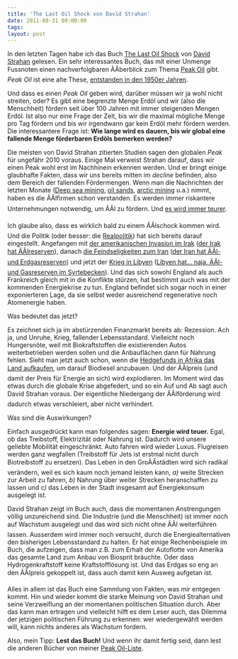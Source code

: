 ```yaml
---
title: 'The Last Oil Shock von David Strahan'
date: 2011-08-31 00:00:00 
tags: 
layout: post
---
```

In den letzten Tagen habe ich das Buch [The Last Oil Shock][1] von [David Strahan][2] gelesen. Ein sehr interessantes Buch, das mit einer Unmenge Fussnoten einen nachverfolgbaren ÃÂberblick zum Thema [Peak Oil][3] gibt. *Peak Oil* ist eine alte These, [entstanden in den 1950er Jahren][16].

Und dass es einen *Peak Oil* geben wird, darüber müssen wir ja wohl nicht streiten, oder? Es gibt eine begrenzte Menge Erdöl und wir (also die Menschheit) fördern seit über 100 Jahren mit immer steigenden Mengen Erdöl. Ist also nur eine Frage der Zeit, bis wir die maximal mögliche Menge pro Tag fördern und bis wir irgendwann gar kein Erdöl mehr fördern werden. Die interessantere Frage ist: **Wie lange wird es dauern, bis wir global eine fallende Menge förderbaren Erdöls bemerken werden?**

Die meisten von David Strahan zitierten Studien sagen den globalen *Peak* für ungefähr 2010 voraus. Einige Mal verweist Strahan darauf, dass wir einen Peak wohl erst im Nachhinein erkennen werden. Und er bringt einige glaubhafte Fakten, dass wir uns bereits mitten im *decline* befinden, also dem Bereich der fallenden Fördermengen. Wenn man die Nachrichten der letzten Monate ([Deep sea mining][4], [oil sands][5], [arctic mining][6] u.a.) nimmt, haben es die ÃÂlfirmen schon verstanden. Es werden immer riskantere Unternehmungen notwendig, um ÃÂl zu fördern. Und [es wird immer teurer][7].

Ich glaube also, dass es wirklich bald zu einem ÃÂlschock kommen wird. Und die Politik (oder besser: die [Realpolitik][8]) hat sich bereits darauf eingestellt. Angefangen mit [der amerikanischen Invasion im Irak][9] ([der Irak hat ÃÂlreserven][12]), danach [die Feindseligkeiten zum Iran][10] ([der Iran hat ÃÂl- und Erdgasreserven][13]) und jetzt der [Krieg in Libyen][11] ([Libyen hat... naja, ÃÂl- und Gasreserven im Syrtebecken][14]). Und das sich sowohl England als auch Frankreich gleich mit in die Konflikte stürzen, hat bestimmt auch was mit der kommenden Energiekrise zu tun. England befindet sich sogar noch in einer exponierteren Lage, da sie selbst weder ausreichend regenerative noch Atomenergie haben.

Was bedeutet das jetzt?

Es zeichnet sich ja im abstürzenden Finanzmarkt bereits ab: Rezession. Ach ja, und Unruhe, Krieg, fallender Lebensstandard. Vielleicht noch Hungersnöte, weil mit Biokraftstoffen die existierenden Autos weiterbetrieben werden sollen und die Anbauflächen dann für Nahrung fehlen. Sieht man jetzt auch schon, wenn die [Hedgefunds in Afrika das Land aufkaufen][15], um darauf Biodiesel anzubauen. Und der ÃÂlpreis (und damit der Preis für Energie an sich) wird explodieren. Im Moment wird das etwas durch die globale Krise abgefedert, und so ein Auf und Ab sagt auch David Strahan voraus. Der eigentliche Niedergang der ÃÂlförderung wird dadurch etwas verschleiert, aber nicht verhindert.

Was sind die Auswirkungen?

Einfach ausgedrückt kann man folgendes sagen: **Energie wird teuer.** Egal, ob das Treibstoff, Elektrizität oder Nahrung ist. Dadurch wird unsere geliebte Mobilität eingeschränkt. Auto fahren wird wieder Luxus. Flugreisen werden ganz wegfallen (Treibstoff für Jets ist erstmal nicht durch Biotreibstoff zu ersetzen). Das Leben in den GroÃÂstädten wird sich radikal verändern, weil es sich kaum noch jemand leisten kann, *a)* weite Strecken zur Arbeit zu fahren, *b)* Nahrung über weiter Strecken heranschaffen zu lassen und *c)* das Leben in der Stadt insgesamt auf Energiekonsum ausgelegt ist.

David Strahan zeigt im Buch auch, dass die momentanen Anstrengungen völlig unzureichend sind. Die Industrie (und die Menschheit) ist immer noch auf Wachstum ausgelegt und das wird sich nicht ohne ÃÂl weiterführen lassen. Ausserdem wird immer noch versucht, durch die Energiealternativen den bisherigen Lebensstandard zu halten. Er hat einige Rechenbeispiele im Buch, die aufzeigen, dass man z.B. zum Erhalt der Autoflotte von Amerika das gesamte Land zum Anbau von Biosprit bräuchte. Oder dass Hydrogenkraftstoff keine Kraftstofflösung ist. Und das Erdgas so eng an den ÃÂlpreis gekoppelt ist, dass auch damit kein Ausweg aufgetan ist.

Alles in allem ist das Buch eine Sammlung von Fakten, was mir entgegen kommt. Hin und wieder kommt die starke Meinung von David Strahan und seine Verzweiflung an der momentanen politischen Situation durch. Aber das kann man ertragen und vielleicht hilft es dem Leser auch, das Dilemma der jetzigen politischen Führung zu erkennen: wer wiedergewählt werden will, kann nichts anderes als Wachstum fordern.

Also, mein Tipp: **Lest das Buch!** Und wenn ihr damit fertig seid, dann lest die anderen Bücher von meiner [Peak Oil-Liste][17].


[1]: http://www.amazon.de/Last-Oil-Shock-Extinction-ebook/dp/B004ZKVF96/kopisde-21
[2]: http://davidstrahan.com/
[3]: http://en.wikipedia.org/wiki/Peak_oil
[4]: http://en.wikipedia.org/wiki/Deep_sea_mining
[5]: http://en.wikipedia.org/wiki/Oil_sands
[6]: http://en.wikipedia.org/wiki/Petroleum_exploration_in_the_Arctic
[7]: http://oil-price.net/
[8]: http://de.wikipedia.org/wiki/Realpolitik
[9]: http://de.wikipedia.org/wiki/Irakkrieg
[10]: http://www.faz.net/artikel/C31315/amerika-let-s-bomb-iran-30110113.html
[11]: http://www.hintergrund.de/201105021526/politik/welt/der-krieg-gegen-libyen-und-die-rekolonialisierung-afrikas.html
[12]: http://de.wikipedia.org/wiki/Irak#Bodensch.C3.A4tze.2FBergbau
[13]: http://de.wikipedia.org/wiki/Iran#Erd.C3.B6l
[14]: http://derstandard.at/1313025017156/Erdoel---Lebenssaft-der-libyschen-Wirtschaft
[15]: http://www.thestar.com/news/world/article/1006002--is-greed-fuelling-the-land-grab-in-africa
[16]: http://de.wikipedia.org/wiki/Globales_%C3%96lf%C3%B6rdermaximum
[17]: http://www.amazon.de/registry/wishlist/17SLRM3LBGUZY/
